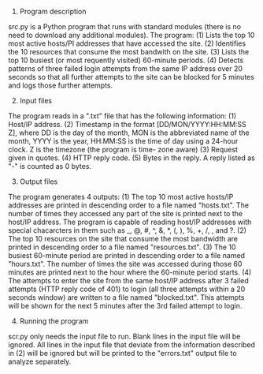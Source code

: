 1) Program description 

src.py is a Python program that runs with standard modules (there is no need to download any additional modules). The program: 
(1) Lists the top 10 most active hosts/PI addresses that have accessed the site. 
(2) Identifies the 10 resources that consume the most bandwith on the site. 
(3) Lists the top 10 busiest (or most requently visited) 60-minute periods. 
(4) Detects patterns of three failed login attempts from the same IP address over 20 seconds so that all further attempts to the site can be blocked for 5 minutes and logs those further attempts.

2) Input files 

The program reads in a ".txt" file that has the following information: 
(1) Host/IP address. 
(2) Timestamp in the format [DD/MON/YYYY:HH:MM:SS Z], where DD is the day of the month, MON is the abbreviated name of the month, YYYY is the year, HH:MM:SS is the time of day using a 24-hour clock. Z is the timezone (the program is time- zone aware) 
(3) Request given in quotes. 
(4) HTTP reply code. 
(5) Bytes in the reply. A reply listed as "-" is counted as 0 bytes.

3) Output files

The program generates 4 outputs: 
(1) The top 10 most active hosts/IP addresses are printed in descending order to a file named "hosts.txt". The number of times they accessed any part of the site is printed next to the host/IP address. The program is capable of reading host/IP addresses with special chacarcters in them such as _, @, #, ^, &, *, (, ), %, +, /, \, and ?. 
(2) The top 10 resources on the site that consume the most bandwidth are printed in descending order to a file named "resources.txt". 
(3) The 10 busiest 60-minute period are printed in descending order to a file named "hours.txt". The number of times the site was accessed during those 60 minutes are printed next to the hour where the 60-minute period starts. 
(4) The attempts to enter the site from the same host/IP address after 3 failed attempts (HTTP reply code of 401) to login (all three attempts within a 20 seconds window) are written to a file named "blocked.txt". This attempts will be shown for the next 5 minutes after the 3rd failed attempt to login.

4) Running the program 

scr.py only needs the input file to run. Blank lines in the input file will be ignored. All lines in the input file that deviate from the information described in (2) will be ignored but will be printed to the "errors.txt" output file to analyze separately. 
